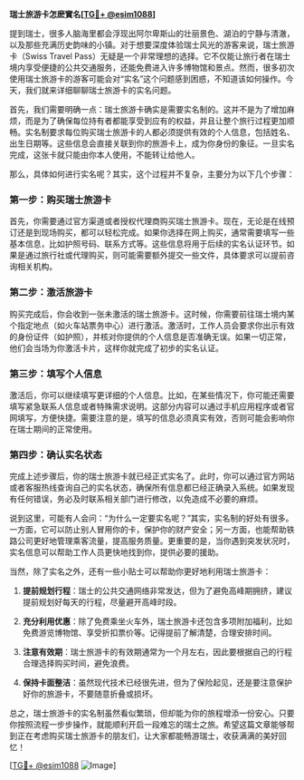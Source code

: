 **瑞士旅游卡怎麽實名[[TG💪+ @esim1088](https://t.me/s/esim1088)]**

提到瑞士，很多人脑海里都会浮现出阿尔卑斯山的壮丽景色、湖泊的宁静与清澈，以及那些充满历史韵味的小镇。对于想要深度体验瑞士风光的游客来说，瑞士旅游卡（Swiss Travel Pass）无疑是一个非常理想的选择。它不仅能让旅行者在瑞士境内享受便捷的公共交通服务，还能免费进入许多博物馆和景点。然而，很多初次使用瑞士旅游卡的游客可能会对“实名”这个问题感到困惑，不知道该如何操作。今天，我们就来详细聊聊瑞士旅游卡的实名问题。

首先，我们需要明确一点：瑞士旅游卡确实是需要实名制的。这并不是为了增加麻烦，而是为了确保每位持有者都能享受到应有的权益，并且让整个旅行过程更加顺畅。实名制要求每位购买瑞士旅游卡的人都必须提供有效的个人信息，包括姓名、出生日期等。这些信息会直接关联到你的旅游卡上，成为你身份的象征。一旦实名完成，这张卡就只能由你本人使用，不能转让给他人。

那么，具体如何进行实名呢？其实，这个过程并不复杂，主要分为以下几个步骤：

### 第一步：购买瑞士旅游卡

首先，你需要通过官方渠道或者授权代理商购买瑞士旅游卡。现在，无论是在线预订还是到现场购买，都可以轻松完成。如果你选择在网上购买，通常需要填写一些基本信息，比如护照号码、联系方式等。这些信息将用于后续的实名认证环节。如果是通过旅行社或代理购买，则可能需要额外提交一些文件，具体要求可以提前咨询相关机构。

### 第二步：激活旅游卡

购买完成后，你会收到一张未激活的瑞士旅游卡。这时候，你需要前往瑞士境内某个指定地点（如火车站票务中心）进行激活。激活时，工作人员会要求你出示有效的身份证件（如护照），并核对你提供的个人信息是否准确无误。如果一切正常，他们会当场为你激活卡片，这样你就完成了初步的实名认证。

### 第三步：填写个人信息

激活后，你可以继续填写更详细的个人信息。比如，在某些情况下，你可能还需要填写紧急联系人信息或者特殊需求说明。这部分内容可以通过手机应用程序或者官网填写，方便快捷。需要注意的是，填写的信息必须真实有效，否则可能会影响你在瑞士期间的正常使用。

### 第四步：确认实名状态

完成上述步骤后，你的瑞士旅游卡就已经正式实名了。此时，你可以通过官方网站或者客服热线查询自己的实名状态，确保所有信息都已经正确录入系统。如果发现有任何错误，务必及时联系相关部门进行修改，以免造成不必要的麻烦。

说到这里，可能有人会问：“为什么一定要实名呢？”其实，实名制的好处有很多。一方面，它可以防止别人冒用你的卡，保护你的财产安全；另一方面，也能帮助铁路公司更好地管理乘客流量，提高服务质量。更重要的是，当你遇到突发状况时，实名信息可以帮助工作人员更快地找到你，提供必要的援助。

当然，除了实名之外，还有一些小贴士可以帮助你更好地利用瑞士旅游卡：

1. **提前规划行程**：瑞士的公共交通网络非常发达，但为了避免高峰期拥挤，建议提前规划好每天的行程，尽量避开高峰时段。
   
2. **充分利用优惠**：除了免费乘坐火车外，瑞士旅游卡还包含多项附加福利，比如免费游览博物馆、享受折扣票价等。记得提前了解清楚，合理安排时间。

3. **注意有效期**：瑞士旅游卡的有效期通常为一个月左右，因此要根据自己的行程合理选择购买时间，避免浪费。

4. **保持卡面整洁**：虽然现代技术已经很先进，但为了保险起见，还是要注意保护好你的旅游卡，不要随意折叠或损坏。

总之，瑞士旅游卡的实名制虽然看似繁琐，但却能为你的旅程增添一份安心。只要你按照流程一步步操作，就能顺利开启一段难忘的瑞士之旅。希望这篇文章能够帮到正在考虑购买瑞士旅游卡的朋友们，让大家都能畅游瑞士，收获满满的美好回忆！

[[TG💪+ @esim1088](https://t.me/s/esim1088) ![Image](https://i.postimg.cc/4NQfJmqS/Snipaste-2025-05-13-00-14-12.png)]
